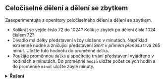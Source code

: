 ## Celočíselné dělení a dělení se zbytkem

Zaexperimentujte s operátory celočíselného dělení a dělení se zbytkem.

- Kolikrát se vejde číslo 72 do 1024? Kolik je zbytek po dělení čísla 1024 číslem 72?
- Divadlo má délky představení vždy uloženo v minutách. Například extrémně nudné a zničující představení *Smrt v přímém
  přenosu* trvá 265 minut. Uložte tuto hodnotu do proměnné `delka`.
- Použijte proměnnou `delka` a spočítejte trvání představení vyjádřeno v hodinách a minutách. Do proměnné `hodin` uložte
  počet celých hodin a do proměnné `minut` uložte zbylé minuty.

<details>
<summary><b>Řešení</b></summary>


```python
podil = 1024 // 72
zbytek = 1024 % 72

delka = 265

hodin = delka // 60
minut = delka % 60
```

</details>
